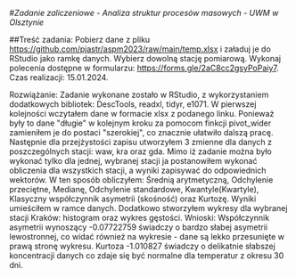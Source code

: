 #*Zadanie zaliczeniowe - Analiza struktur procesów masowych - UWM w Olsztynie*

##Treść zadania: Pobierz dane z pliku https://github.com/pjastr/aspm2023/raw/main/temp.xlsx i załaduj je do RStudio jako ramkę danych. Wybierz dowolną stację pomiarową.  Wykonaj polecenia dostępne w formularzu: https://forms.gle/2aC8cc2gsyPoPaiy7.  Czas realizacji: 15.01.2024.

Rozwiążanie: Zadanie wykonane zostało w RStudio, z wykorzystaniem dodatkowych bibliotek: DescTools, readxl, tidyr, e1071. W pierwszej kolejności wczytałem dane w formacie xlsx z podanego linku.  Ponieważ były to dane "długie" w kolejnym kroku za pomocom finkcji pivot_wider zamieniłem je do postaci "szerokiej", co znacznie ułatwiło dalszą pracę. Następnie dla przejżystości zapisu utworzyłem 3 zmienne dla danych z poszczególnych stacji: waw, kra oraz gda.  Mimo iż zadanie można było wykonać tylko dla jednej, wybranej stacji ja postanowiłem wykonać obliczenia dla wszystkich stacji, a wyniki zapisywać do odpowiednich wektorów.  W ten sposób obliczyłem: Średnią arytmetyczną, Odchylenie przeciętne, Medianę, Odchylenie standardowe, Kwantyle(Kwartyle), Klasyczny współczynnik asymetrii (skośność) oraz Kurtozę. Wyniki umieściłem w ramce danych.  Dodatkowo stworzyłem wykresy dla wybranej stacji Kraków: histogram oraz wykres gęstości. Wnioski: Współczynnik asymetrii wynoszący -0.07722759 świadczy o bardzo słabej asymetrii lewostronnej,  co widać również na wykresie - dane są lekko przesunięte w prawą stronę wykresu.  Kurtoza -1.010827 świadczy o delikatnie słabszej koncentracji danych co zdaje się być normalne dla temperatur z okresu 30 dni.
